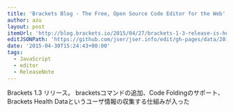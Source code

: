 ```yaml
---
title: 'Brackets Blog - The Free, Open Source Code Editor for the Web'
author: azu
layout: post
itemUrl: 'http://blog.brackets.io/2015/04/27/brackets-1-3-release-is-here/'
editJSONPath: 'https://github.com/jser/jser.info/edit/gh-pages/data/2015/04/index.json'
date: '2015-04-30T15:24:43+00:00'
tags:
  - JavaScript
  - editor
  - ReleaseNote
---
```

Brackets 1.3 リリース。
bracketsコマンドの追加、Code Foldingのサポート、Brackets Health Dataというユーザ情報の収集する仕組みが入った
